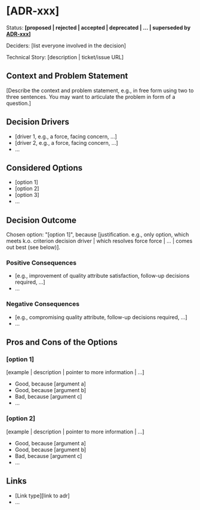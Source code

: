 # [ADR-xxx] <!-- short title of solved problem and solution -->

Status: **[proposed | rejected | accepted | deprecated | … | superseded by
[ADR-xxx](xxx-example.md)]**

Deciders: [list everyone involved in the decision] <!-- optional -->

Technical Story: [description | ticket/issue URL] <!-- optional -->

## Context and Problem Statement

[Describe the context and problem statement, e.g., in free form using two to
three sentences. You may want to articulate the problem in form of a question.]

## Decision Drivers <!-- optional -->

- [driver 1, e.g., a force, facing concern, …]
- [driver 2, e.g., a force, facing concern, …]
- … <!-- numbers of drivers can vary -->

## Considered Options

- [option 1]
- [option 2]
- [option 3]
- … <!-- numbers of options can vary -->

## Decision Outcome

Chosen option: "[option 1]", because [justification. e.g., only option, which
meets k.o. criterion decision driver | which resolves force force | … | comes
out best (see below)].

### Positive Consequences <!-- optional -->

- [e.g., improvement of quality attribute satisfaction, follow-up decisions
  required, …]
- …

### Negative Consequences <!-- optional -->

- [e.g., compromising quality attribute, follow-up decisions required, …]
- …

## Pros and Cons of the Options <!-- optional -->

### [option 1]

[example | description | pointer to more information | …] <!-- optional -->

- Good, because [argument a]
- Good, because [argument b]
- Bad, because [argument c]
- … <!-- numbers of pros and cons can vary -->

### [option 2]

[example | description | pointer to more information | …] <!-- optional -->

- Good, because [argument a]
- Good, because [argument b]
- Bad, because [argument c]
- … <!-- numbers of pros and cons can vary -->

## Links <!-- optional -->

- [Link type][link to adr]
  <!-- example: Refined by [ADR-005](005-example.md) -->
- … <!-- numbers of links can vary -->
